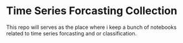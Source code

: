 # Time Series Forcasting Collection
This repo will serves as the place where i keep a bunch of notebooks related to time series forcasting and or classification. 
